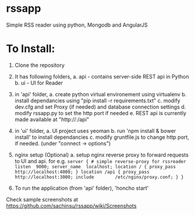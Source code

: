 rssapp
======

Simple RSS reader using python, Mongodb and AngularJS

To Install:
===========

1. Clone the repository
2. It has following folders,
	a. api - contains server-side REST api in Python
	b. ui - UI for Reader
	
3. in 'api' folder, 
	a. create python virtual environement using virtualenv 
	b. install dependancies using "pip install -r requirements.txt"
	c. modify dev.cfg and set Proxy (if needed) and database connection settings 
	d. modify rssapp.py to set the http port if needed
	e. REST api is currently made available at "http://<ip>:<port>/api" 
	
4. in 'ui' folder,
	a. UI project uses yeoman 
	b. run 'npm install & bower install' to install dependancies 
	c. modify gruntfile.js to change http port, if needed. (under "connect -> options")
	
	
5. nginx setup (Optional) 
	a. setup nginx reverse proxy to forward requests to UI and api. for e.g.
		```
		server { # simple reverse-proxy for rssreader
			listen  9000;
			server_name  localhost;
			location / {
				proxy_pass      http://localhost:4000;
					}
			location /api {
				 proxy_pass      http://localhost:3000;
				 include        /etc/nginx/proxy.conf;
					}
			  }
		```
6. To run the application (from 'api' folder), 'honcho start'

Check sample screenshots at https://github.com/sachinsu/rssapp/wiki/Screenshots
